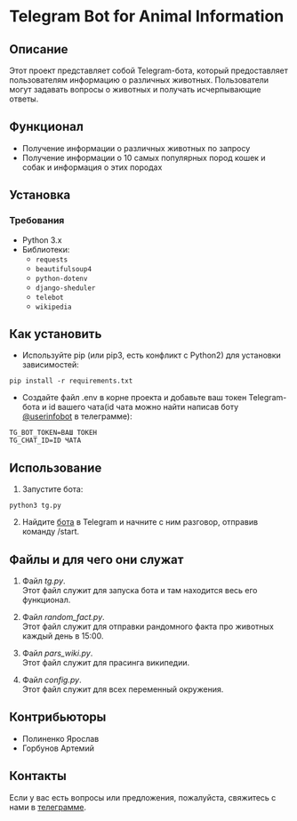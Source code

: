 # Telegram Bot for Animal Information

## Описание

Этот проект представляет собой Telegram-бота, который предоставляет пользователям информацию о различных животных. Пользователи могут задавать вопросы о животных и получать исчерпывающие ответы.

## Функционал

- Получение информации о различных животных по запросу
- Получение информации о 10 самых популярных пород кошек и собак и информация о этих породах

## Установка

### Требования
- Python 3.x
- Библиотеки:
  - `requests`
  - `beautifulsoup4`
  - `python-dotenv`
  - `django-sheduler`
  - `telebot`
  - `wikipedia`
## Как установить
- Используйте pip (или pip3, есть конфликт с Python2) для установки зависимостей:
```
pip install -r requirements.txt
```

- Создайте файл .env в корне проекта и добавьте ваш токен Telegram-бота и id вашего чата(id чата можно найти написав боту [@userinfobot](https://t.me/userinfobot) в телеграмме):
```
TG_BOT_TOKEN=ВАШ ТОКЕН
TG_CHAT_ID=ID ЧАТА
```

## Использование

1. Запустите бота:
```
python3 tg.py
```

2. Найдите [бота](https://t.me/zooinfa_bot) в Telegram и начните с ним разговор, отправив команду /start.

## Файлы и для чего они служат

1. Файл *tg.py*.
<br/> Этот файл служит для запуска бота и там находится весь его функционал.

1. Файл *random_fact.py*.
<br/> Этот файл служит для отправки рандомного факта про животных каждый день в 15:00.

1. Файл *pars_wiki.py*.
<br/> Этот файл служит для прасинга википедии.

1. Файл *config.py*.
<br/> Этот файл служит для всех переменный окружения.


## Контрибьюторы
- Полиненко Ярослав
- Горбунов Артемий

## Контакты
Если у вас есть вопросы или предложения, пожалуйста, свяжитесь с нами в [телеграмме](https://t.me/yaadtiahh).
